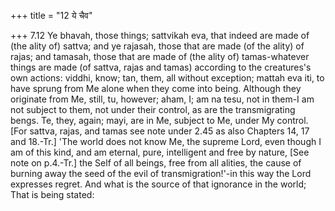 +++
title = "12 ये चैव"

+++
7.12 Ye bhavah, those things; sattvikah eva, that indeed are made of
(the ality of) sattva; and ye rajasah, those that are made (of the
ality) of rajas; and tamasah, those that are made of (the ality of)
tamas-whatever things are made (of sattva, rajas and tamas) according to
the creatures's own actions: viddhi, know; tan, them, all without
exception; mattah eva iti, to have sprung from Me alone when they come
into being. Although they originate from Me, still, tu, however; aham,
I; am na tesu, not in them-I am not subject to them, not under their
control, as are the transmigrating bengs. Te, they, again; mayi, are in
Me, subject to Me, under My control. \[For sattva, rajas, and tamas see
note under 2.45 as also Chapters 14, 17 and 18.-Tr.\] 'The world does
not know Me, the supreme Lord, even though I am of this kind, and am
eternal, pure, intelligent and free by nature, \[See note on p.4.-Tr.\]
the Self of all beings, free from all alities, the cause of burning away
the seed of the evil of transmigration!'-in this way the Lord expresses
regret. And what is the source of that ignorance in the world; That is
being stated:
